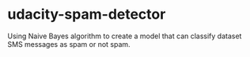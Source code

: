 # udacity-spam-detector
Using Naive Bayes algorithm to create a model that can classify dataset SMS messages as spam or not spam.
